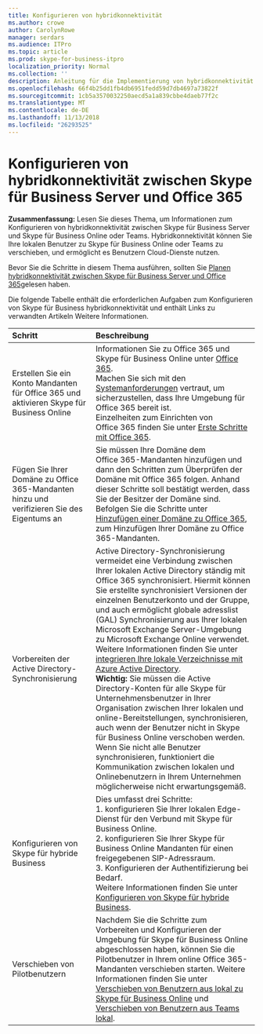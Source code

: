 ```yaml
---
title: Konfigurieren von hybridkonnektivität
ms.author: crowe
author: CarolynRowe
manager: serdars
ms.audience: ITPro
ms.topic: article
ms.prod: skype-for-business-itpro
localization_priority: Normal
ms.collection: ''
description: Anleitung für die Implementierung von hybridkonnektivität zwischen Skype für Business Server und Skype für Business Online.
ms.openlocfilehash: 66f4b25dd1fb4db6951fedd59d7db4697a73822f
ms.sourcegitcommit: 1cb5a3570032250aecd5a1a839cbbe4daeb77f2c
ms.translationtype: MT
ms.contentlocale: de-DE
ms.lasthandoff: 11/13/2018
ms.locfileid: "26293525"
---
```

# <a name="configure-hybrid-connectivity-between-skype-for-business-server-and-office-365"></a>Konfigurieren von hybridkonnektivität zwischen Skype für Business Server und Office 365
 
**Zusammenfassung:** Lesen Sie dieses Thema, um Informationen zum Konfigurieren von hybridkonnektivität zwischen Skype für Business Server und Skype für Business Online oder Teams.  Hybridkonnektivität können Sie Ihre lokalen Benutzer zu Skype für Business Online oder Teams zu verschieben, und ermöglicht es Benutzern Cloud-Dienste nutzen.
  
Bevor Sie die Schritte in diesem Thema ausführen, sollten Sie [Planen hybridkonnektivität zwischen Skype für Business Server und Office 365](plan-hybrid-connectivity.md)gelesen haben.
  
Die folgende Tabelle enthält die erforderlichen Aufgaben zum Konfigurieren von Skype für Business hybridkonnektivität und enthält Links zu verwandten Artikeln Weitere Informationen.
  
|**Schritt**|**Beschreibung**|
|:-----|:-----|
|Erstellen Sie ein Konto Mandanten für Office 365 und aktivieren Skype für Business Online  <br/> |Informationen Sie zu Office 365 und Skype für Business Online unter [Office 365](https://go.microsoft.com/fwlink/p/?LinkId=254980).  <br/> Machen Sie sich mit den [Systemanforderungen](https://products.office.com/en-US/office-system-requirements) vertraut, um sicherzustellen, dass Ihre Umgebung für Office 365 bereit ist.  <br/> Einzelheiten zum Einrichten von Office 365 finden Sie unter [Erste Schritte mit Office 365](https://go.microsoft.com/fwlink/p/?LinkId=254982).  <br/> |
|Fügen Sie Ihrer Domäne zu Office 365-Mandanten hinzu und verifizieren Sie des Eigentums an  <br/> | Sie müssen Ihre Domäne dem Office 365-Mandanten hinzufügen und dann den Schritten zum Überprüfen der Domäne mit Office 365 folgen. Anhand dieser Schritte soll bestätigt werden, dass Sie der Besitzer der Domäne sind. <br/> Befolgen Sie die Schritte unter [Hinzufügen einer Domäne zu Office 365](https://support.office.com/en-us/article/add-a-domain-to-office-365-6383f56d-3d09-4dcb-9b41-b5f5a5efd611?ui=en-US&rs=en-US&ad=US), zum Hinzufügen Ihrer Domäne zu Office 365-Mandanten.  <br/> |
|Vorbereiten der Active Directory-Synchronisierung  <br/> |Active Directory-Synchronisierung vermeidet eine Verbindung zwischen Ihrer lokalen Active Directory ständig mit Office 365 synchronisiert. Hiermit können Sie erstellte synchronisiert Versionen der einzelnen Benutzerkonto und der Gruppe, und auch ermöglicht globale adresslist (GAL) Synchronisierung aus Ihrer lokalen Microsoft Exchange Server-Umgebung zu Microsoft Exchange Online verwendet. Weitere Informationen finden Sie unter [integrieren Ihre lokale Verzeichnisse mit Azure Active Directory](https://docs.microsoft.com/en-us/azure/active-directory/connect/active-directory-aadconnect).  <br/>  **Wichtig:** Sie müssen die Active Directory-Konten für alle Skype für Unternehmensbenutzer in Ihrer Organisation zwischen Ihrer lokalen und online-Bereitstellungen, synchronisieren, auch wenn der Benutzer nicht in Skype für Business Online verschoben werden. Wenn Sie nicht alle Benutzer synchronisieren, funktioniert die Kommunikation zwischen lokalen und Onlinebenutzern in Ihrem Unternehmen möglicherweise nicht erwartungsgemäß.           |
| Konfigurieren von Skype für hybride Business | Dies umfasst drei Schritte:  <br>1. konfigurieren Sie Ihrer lokalen Edge-Dienst für den Verbund mit Skype für Business Online. <br> 2. konfigurieren Sie Ihrer Skype für Business Online Mandanten für einen freigegebenen SIP-Adressraum. <br> 3. Konfigurieren der Authentifizierung bei Bedarf.    <br> Weitere Informationen finden Sie unter [Konfigurieren von Skype für hybride Business](configure-federation-with-skype-for-business-online.md).
|Verschieben von Pilotbenutzern  <br/> |Nachdem Sie die Schritte zum Vorbereiten und Konfigurieren der Umgebung für Skype für Business Online abgeschlossen haben, können Sie die Pilotbenutzer in Ihrem online Office 365-Mandanten verschieben starten. Weitere Informationen finden Sie unter [Verschieben von Benutzern aus lokal zu Skype für Business Online](move-users-from-on-premises-to-skype-for-business-online.md) und [Verschieben von Benutzern aus Teams lokal](move-users-from-on-premises-to-Teams.md).  <br/> | 

  